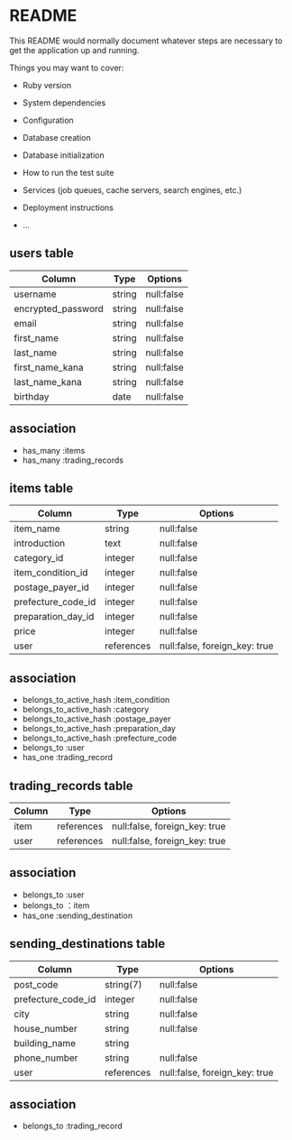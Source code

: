 # README

This README would normally document whatever steps are necessary to get the
application up and running.

Things you may want to cover:

* Ruby version

* System dependencies

* Configuration

* Database creation

* Database initialization

* How to run the test suite

* Services (job queues, cache servers, search engines, etc.)

* Deployment instructions

* ...




## users table
| Column             | Type    | Options    |
| ------------------ | ------- | ---------- |
| username           | string  | null:false |
| encrypted_password | string  | null:false |
| email              | string  | null:false |
| first_name         | string  | null:false |
| last_name          | string  | null:false |
| first_name_kana    | string  | null:false |
| last_name_kana     | string  | null:false |
| birthday           | date    | null:false |

## association
- has_many :items
- has_many :trading_records



## items table
| Column             | Type       | Options                       |
| ------------------ | ---------- | ----------------------------- |
| item_name          | string     | null:false                    |
| introduction       | text       | null:false                    |
| category_id        | integer    | null:false                    |
| item_condition_id  | integer    | null:false                    |
| postage_payer_id   | integer    | null:false                    |
| prefecture_code_id | integer    | null:false                    |
| preparation_day_id | integer    | null:false                    |
| price              | integer    | null:false                    |
| user               | references | null:false, foreign_key: true |

## association
- belongs_to_active_hash :item_condition
- belongs_to_active_hash :category
- belongs_to_active_hash :postage_payer
- belongs_to_active_hash :preparation_day
- belongs_to_active_hash :prefecture_code
- belongs_to :user
- has_one :trading_record


## trading_records table
| Column | Type       | Options                       |
| ------ | ---------- | ----------------------------- |
| item   | references | null:false, foreign_key: true |
| user   | references | null:false, foreign_key: true |

 ## association
- belongs_to :user
- belongs_to ：item
- has_one :sending_destination



## sending_destinations table
| Column             | Type        | Options                       |
| ------------------ | ----------- | ----------------------------- |
| post_code          | string(7)   | null:false                    |
| prefecture_code_id | integer     | null:false                    |
| city               | string      | null:false                    |
| house_number       | string      | null:false                    |
| building_name      | string      |                               |
| phone_number       | string      | null:false                    |
| user               | references  | null:false, foreign_key: true |
 
 ## association
- belongs_to :trading_record

